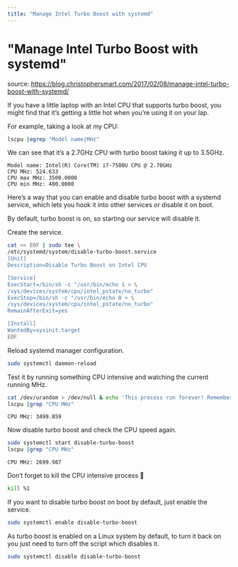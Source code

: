 ```yaml
---
title: "Manage Intel Turbo Boost with systemd"
---
```


# "Manage Intel Turbo Boost with systemd"

source: https://blog.christophersmart.com/2017/02/08/manage-intel-turbo-boost-with-systemd/


If you have a little laptop with an Intel CPU that supports turbo boost, you might find that it’s getting a little hot when you’re using it on your lap.

For example, taking a look at my CPU:

```bash
lscpu |egrep "Model name|MHz"
```

We can see that it’s a 2.7GHz CPU with turbo boost taking it up to 3.5GHz.

```text
Model name: Intel(R) Core(TM) i7-7500U CPU @ 2.70GHz
CPU MHz: 524.633
CPU max MHz: 3500.0000
CPU min MHz: 400.0000
```

Here’s a way that you can enable and disable turbo boost with a systemd service, which lets you hook it into other services or disable it on boot.

By default, turbo boost is on, so starting our service will disable it.

Create the service.


```bash
cat << EOF | sudo tee \
/etc/systemd/system/disable-turbo-boost.service
[Unit]
Description=Disable Turbo Boost on Intel CPU

[Service]
ExecStart=/bin/sh -c "/usr/bin/echo 1 > \
/sys/devices/system/cpu/intel_pstate/no_turbo"
ExecStop=/bin/sh -c "/usr/bin/echo 0 > \
/sys/devices/system/cpu/intel_pstate/no_turbo"
RemainAfterExit=yes

[Install]
WantedBy=sysinit.target
EOF
```

Reload systemd manager configuration.

```bash
sudo systemctl daemon-reload
```

Test it by running something CPU intensive and watching the current running MHz.

```bash
cat /dev/urandom > /dev/null & echo 'This process run forever! Remember to kill it!'
lscpu |grep "CPU MHz"
```

```text
CPU MHz: 3499.859
```

Now disable turbo boost and check the CPU speed again.

```bash
sudo systemctl start disable-turbo-boost
lscpu |grep "CPU MHz"
```

```text
CPU MHz: 2699.987
```

Don’t forget to kill the CPU intensive process 🙂

```bash
kill %1
```

If you want to disable turbo boost on boot by default, just enable the service.

```bash
sudo systemctl enable disable-turbo-boost
```

As turbo boost is enabled on a Linux system by default, to turn it back on you just need to turn off the script which disables it.

```bash
sudo systemctl disable disable-turbo-boost
```

